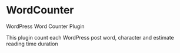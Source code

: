 # WordCounter
WordPress Word Counter Plugin

This plugin count each WordPress post word, character and estimate reading time duration

